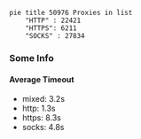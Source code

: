 
```mermaid
pie title 50976 Proxies in list
    "HTTP" : 22421
    "HTTPS": 6211
    "SOCKS" : 27834
```

### Some Info
#### Average Timeout

- mixed: 3.2s
- http: 1.3s
- https: 8.3s
- socks: 4.8s